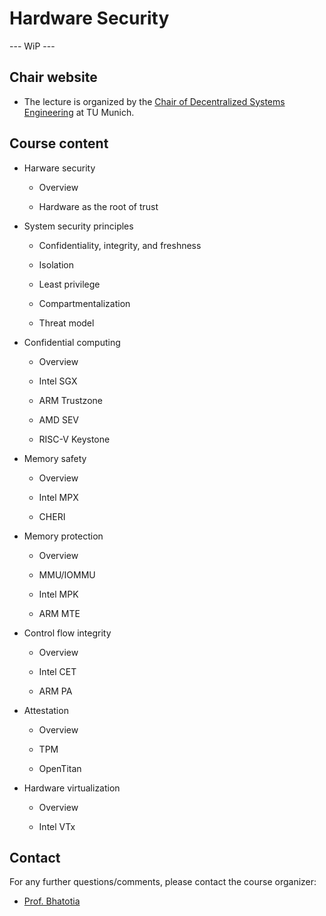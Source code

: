 # Hardware Security

--- WiP --- 


## Chair website

- The lecture is organized by the [Chair of Decentralized Systems Engineering](https://dse.in.tum.de/) at TU Munich.

## Course content


- Harware security

  - Overview
  
  - Hardware as the root of trust

- System security principles

  - Confidentiality, integrity, and freshness
  
  - Isolation
  
  - Least privilege
  
  - Compartmentalization
  
  - Threat model  

- Confidential computing

  - Overview

  - Intel SGX
  
  - ARM Trustzone
  
  - AMD SEV
  
  - RISC-V Keystone
  
  
- Memory safety

  - Overview
  
  - Intel MPX
  
  - CHERI
  
- Memory protection

  - Overview
  
  - MMU/IOMMU
  
  - Intel MPK
  
  - ARM MTE
  
- Control flow integrity

  - Overview
  
  - Intel CET
  
  - ARM PA
  
- Attestation

  - Overview
  
  - TPM
  
  - OpenTitan


- Hardware virtualization

  - Overview
  
  - Intel VTx

## Contact

For any further questions/comments, please contact the course organizer:

- [Prof. Bhatotia](https://dse.in.tum.de/bhatotia/)

